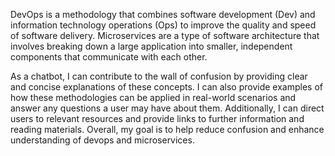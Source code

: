 DevOps is a methodology that combines software development (Dev) and information technology operations (Ops) to improve the quality and speed of software delivery. Microservices are a type of software architecture that involves breaking down a large application into smaller, independent components that communicate with each other.

As a chatbot, I can contribute to the wall of confusion by providing clear and concise explanations of these concepts. I can also provide examples of how these methodologies can be applied in real-world scenarios and answer any questions a user may have about them. Additionally, I can direct users to relevant resources and provide links to further information and reading materials. Overall, my goal is to help reduce confusion and enhance understanding of devops and microservices.

